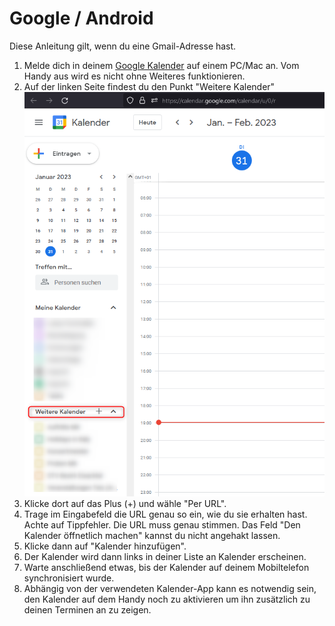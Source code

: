 # Google / Android

Diese Anleitung gilt, wenn du eine Gmail-Adresse hast. 

1. Melde dich in deinem [Google Kalender](https://www.google.com/calendar) auf einem PC/Mac an. Vom Handy aus wird es nicht ohne Weiteres funktionieren. 
2. Auf der linken Seite findest du den Punkt "Weitere Kalender"
![Screenshot 1](Google1.png)
3. Klicke dort auf das Plus (+) und wähle "Per URL". 
4. Trage im Eingabefeld die URL genau so ein, wie du sie erhalten hast. Achte auf Tippfehler. Die URL muss genau stimmen. Das Feld "Den Kalender öffnetlich machen" kannst du nicht angehakt lassen. 
5. Klicke dann auf "Kalender hinzufügen". 
6. Der Kalender wird dann links in deiner Liste an Kalender erscheinen.
7. Warte anschließend etwas, bis der Kalender auf deinem Mobiltelefon synchronisiert wurde. 
8. Abhängig von der verwendeten Kalender-App kann es notwendig sein, den Kalender auf dem Handy noch zu aktivieren um ihn zusätzlich zu deinen Terminen an zu zeigen. 

